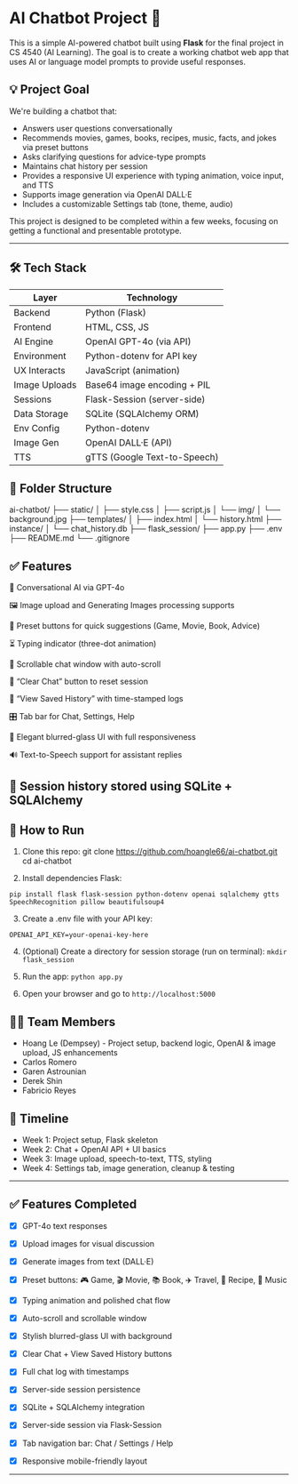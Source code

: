 # AI Chatbot Project 🤖

This is a simple AI-powered chatbot built using **Flask** for the final project in CS 4540 (AI Learning). The goal is to create a working chatbot web app that uses AI or language model prompts to provide useful responses.

## 💡 Project Goal
We're building a chatbot that:

- Answers user questions conversationally
- Recommends movies, games, books, recipes, music, facts, and jokes via preset buttons
- Asks clarifying questions for advice-type prompts
- Maintains chat history per session
- Provides a responsive UI experience with typing animation, voice input, and TTS
- Supports image generation via OpenAI DALL·E
- Includes a customizable Settings tab (tone, theme, audio)

This project is designed to be completed within a few weeks, focusing on getting a functional and presentable prototype.

---

## 🛠️ Tech Stack

| Layer        | Technology                  |
|--------------|-----------------------------|
| Backend      | Python (Flask)              |
| Frontend     | HTML, CSS, JS               |
| AI Engine    | OpenAI GPT-4o (via API)     |
| Environment  | Python-dotenv for API key   |
| UX Interacts | JavaScript (animation)      |
| Image Uploads| Base64 image encoding + PIL |
| Sessions     | Flask-Session (server-side) |
| Data Storage | SQLite (SQLAlchemy ORM)     |
| Env Config   | Python-dotenv               |
| Image Gen    | OpenAI DALL·E (API)         |
| TTS          | gTTS (Google Text-to-Speech)|


## 📁 Folder Structure
ai-chatbot/
├── static/
│   ├── style.css
│   ├── script.js
│   └── img/
│       └── background.jpg
├── templates/
│   ├── index.html
│   └── history.html
├── instance/
│   └── chat_history.db
├── flask_session/
├── app.py
├── .env
├── README.md
└── .gitignore



## ✅ Features
🧠 Conversational AI via GPT-4o

🖼️ Image upload and Generating Images processing supports

💬 Preset buttons for quick suggestions (Game, Movie, Book, Advice)

⏳ Typing indicator (three-dot animation)

🔁 Scrollable chat window with auto-scroll

🧽 “Clear Chat” button to reset session

💾 “View Saved History” with time-stamped logs

🎛️ Tab bar for Chat, Settings, Help

🎨 Elegant blurred-glass UI with full responsiveness

🔊 Text-to-Speech support for assistant replies

🧠 Session history stored using SQLite + SQLAlchemy
---

## 🚀 How to Run

1. Clone this repo:
git clone https://github.com/hoangle66/ai-chatbot.git
cd ai-chatbot

2. Install dependencies Flask: 

`pip install flask flask-session python-dotenv openai sqlalchemy gtts SpeechRecognition pillow beautifulsoup4`

3. Create a .env file with your API key:

`OPENAI_API_KEY=your-openai-key-here`

4. (Optional) Create a directory for session storage (run on terminal):
`mkdir flask_session`

5. Run the app: `python app.py`

6. Open your browser and go to `http://localhost:5000`

## 👨‍💻 Team Members
- Hoang Le (Dempsey) - Project setup, backend logic, OpenAI & image upload, JS enhancements
- Carlos Romero  
- Garen Astrounian 
- Derek Shin 
- Fabricio Reyes


## 📅 Timeline
- Week 1: Project setup, Flask skeleton
- Week 2: Chat + OpenAI API + UI basics
- Week 3: Image upload, speech-to-text, TTS, styling
- Week 4: Settings tab, image generation, cleanup & testing

---
## ✅ Features Completed

 - [x] GPT-4o text responses

 - [x] Upload images for visual discussion

 - [x] Generate images from text (DALL·E)

 - [x] Preset buttons: 🎮 Game, 🎬 Movie, 📚 Book, ✈️ Travel, 🍴 Recipe, 🎵 Music

 - [x] Typing animation and polished chat flow

 - [x] Auto-scroll and scrollable window

 - [x] Stylish blurred-glass UI with background

- [x] Clear Chat + View Saved History buttons

- [x] Full chat log with timestamps

- [x] Server-side session persistence

- [x] SQLite + SQLAlchemy integration

- [x] Server-side session via Flask-Session

- [x] Tab navigation bar: Chat / Settings / Help

- [x] Responsive mobile-friendly layout
---

